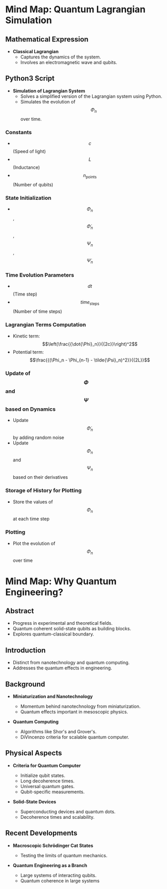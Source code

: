 # Mind Map: Quantum Lagrangian Simulation

## Mathematical Expression

- **Classical Lagrangian**
  - Captures the dynamics of the system.
  - Involves an electromagnetic wave and qubits.

## Python3 Script

- **Simulation of Lagrangian System**
  - Solves a simplified version of the Lagrangian system using Python.
  - Simulates the evolution of $$\Phi_n$$ over time.

### Constants

- $$c$$ (Speed of light)
- $$L$$ (Inductance)
- $$n_{\text{points}}$$ (Number of qubits)

### State Initialization

- $$\Phi_n$$, $$\dot{\Phi}_n$$, $$\Psi_n$$, $$\dot{\Psi}_n$$

### Time Evolution Parameters

- $$dt$$ (Time step)
- $$time_{\text{steps}}$$ (Number of time steps)

### Lagrangian Terms Computation

- Kinetic term: $$\left(\frac{{\dot{\Phi}_n}}{{2c}}\right)^2$$
- Potential term: $$\frac{{(\Phi_n - \Phi_{n-1} - \tilde{\Psi}_n)^2}}{{2L}}$$

### Update of $$\Phi$$ and $$\Psi$$ based on Dynamics

- Update $$\dot{\Phi}_n$$ by adding random noise
- Update $$\Phi_n$$ and $$\Psi_n$$ based on their derivatives

### Storage of History for Plotting

- Store the values of $$\Phi_n$$ at each time step

### Plotting

- Plot the evolution of $$\Phi_n$$ over time

# Mind Map: Why Quantum Engineering?

## Abstract

- Progress in experimental and theoretical fields.
- Quantum coherent solid-state qubits as building blocks.
- Explores quantum-classical boundary.

## Introduction

- Distinct from nanotechnology and quantum computing.
- Addresses the quantum effects in engineering.

## Background

- **Miniaturization and Nanotechnology**
  - Momentum behind nanotechnology from miniaturization.
  - Quantum effects important in mesoscopic physics.

- **Quantum Computing**
  - Algorithms like Shor's and Grover's.
  - DiVincenzo criteria for scalable quantum computer.

## Physical Aspects

- **Criteria for Quantum Computer**
  - Initialize qubit states.
  - Long decoherence times.
  - Universal quantum gates.
  - Qubit-specific measurements.

- **Solid-State Devices**
  - Superconducting devices and quantum dots.
  - Decoherence times and scalability.

## Recent Developments

- **Macroscopic Schrödinger Cat States**
  - Testing the limits of quantum mechanics.

- **Quantum Engineering as a Branch**
  - Large systems of interacting qubits.
  - Quantum coherence in large systems
